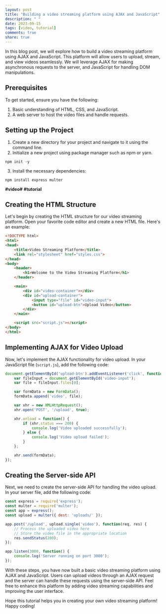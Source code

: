 ```yaml
---
layout: post
title: "Building a video streaming platform using AJAX and JavaScript"
description: " "
date: 2023-09-15
tags: [video, tutorial]
comments: true
share: true
---
```


In this blog post, we will explore how to build a video streaming platform using AJAX and JavaScript. This platform will allow users to upload, stream, and view videos seamlessly. We will leverage AJAX for making asynchronous requests to the server, and JavaScript for handling DOM manipulations.

## Prerequisites

To get started, ensure you have the following:

1. Basic understanding of HTML, CSS, and JavaScript.
2. A web server to host the video files and handle requests.

## Setting up the Project

1. Create a new directory for your project and navigate to it using the command line.
2. Initialize a new project using package manager such as npm or yarn.
```
npm init -y
```
3. Install the necessary dependencies:
```
npm install express multer
```
**#video#** **#tutorial**

## Creating the HTML Structure

Let's begin by creating the HTML structure for our video streaming platform. Open your favorite code editor and create a new HTML file. Here's an example:

```html
<!DOCTYPE html>
<html>
<head>
    <title>Video Streaming Platform</title>
    <link rel="stylesheet" href="styles.css">
</head>
<body>
    <header>
        <h1>Welcome to the Video Streaming Platform</h1>
    </header>

    <main>
        <div id="video-container"></div>
        <div id="upload-container">
            <input type="file" id="video-input">
            <button id="upload-btn">Upload Video</button>
        </div>
    </main>

    <script src="script.js"></script>
</body>
</html>
```

## Implementing AJAX for Video Upload

Now, let's implement the AJAX functionality for video upload. In your JavaScript file (`script.js`), add the following code:

```javascript
document.getElementById('upload-btn').addEventListener('click', function() {
    var fileInput = document.getElementById('video-input');
    var file = fileInput.files[0];

    var formData = new FormData();
    formData.append('video', file);

    var xhr = new XMLHttpRequest();
    xhr.open('POST', '/upload', true);

    xhr.onload = function() {
        if (xhr.status === 200) {
            console.log('Video uploaded successfully');
        } else {
            console.log('Video upload failed');
        }
    };

    xhr.send(formData);
});
```

## Creating the Server-side API

Next, we need to create the server-side API for handling the video upload. In your server file, add the following code:

```javascript
const express = require('express');
const multer = require('multer');
const app = express();
const upload = multer({ dest: 'uploads/' });

app.post('/upload', upload.single('video'), function(req, res) {
    // Process the uploaded video here
    // Store the video file in the appropriate location
    res.sendStatus(200);
});

app.listen(3000, function() {
    console.log('Server running on port 3000');
});
```

With these steps, you have now built a basic video streaming platform using AJAX and JavaScript. Users can upload videos through an AJAX request and the server can handle these requests using the server-side API. Feel free to enhance this platform by adding video streaming capabilities and improving the user interface.

Hope this tutorial helps you in creating your own video streaming platform! Happy coding!